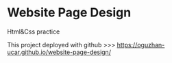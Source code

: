 # Website Page Design

Html&Css practice

This project deployed with github >>> https://oguzhan-ucar.github.io/website-page-design/
